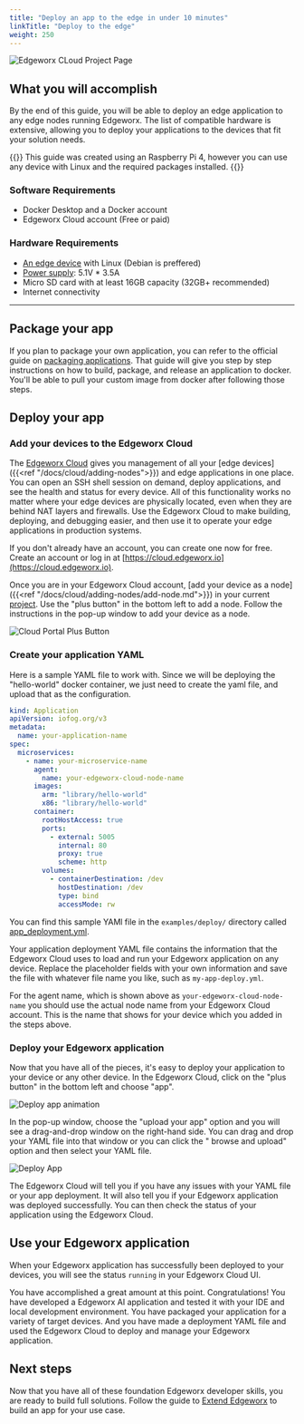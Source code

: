 ```yaml
---
title: "Deploy an app to the edge in under 10 minutes"
linkTitle: "Deploy to the edge"
weight: 250
---
```


![Edgeworx CLoud Project Page](/images/guide4-deploy-cloud.jpg)

## What you will accomplish
<!-- TODO: This content needs an extensive rewrite -->
By the end of this guide, you will be able to deploy an edge application to any edge nodes running Edgeworx. The list of compatible hardware is extensive, allowing you to deploy your applications to the devices that fit your solution needs.

{{<info>}}
This guide was created using an Raspberry Pi 4, however you can use any device with Linux and the required packages installed.
{{</info>}}

### Software Requirements

- Docker Desktop and a Docker account
- Edgeworx Cloud account (Free or paid)

### Hardware Requirements

- [An edge device](docs/cloud/adding-nodes) with Linux (Debian is preffered)
- [Power supply](docs/cloud/adding-nodes): 5.1V \* 3.5A
- Micro SD card with at least 16GB capacity (32GB+ recommended)
- Internet connectivity

---

## Package your app

If you plan to package your own application, you can refer to the official guide on [packaging applications](https://docs.docker.com/get-started/02_our_app/). That guide will give you step by step instructions on how to build, package, and release an application to docker. You'll be able to pull your custom image
from docker after following those steps.

## Deploy your app

### Add your devices to the Edgeworx Cloud

The [Edgeworx Cloud](/docs/cloud/start-portal) gives you management of all your [edge devices]({{<ref "/docs/cloud/adding-nodes">}}) and edge applications in one place.
You can open an SSH shell session on demand, deploy applications, and see the health and status for
every device. All of this functionality works no matter where your edge devices are physically
located, even when they are behind NAT layers and firewalls. Use the Edgeworx Cloud to make building,
deploying, and debugging easier, and then use it to operate your edge applications in production
systems.

If you don't already have an account, you can create one now for free. Create an account or log in
at [https://cloud.edgeworx.io](https://cloud.edgeworx.io).

Once you are in your Edgeworx Cloud account, [add your device as a node]({{<ref "/docs/cloud/adding-nodes/add-node.md">}}) in
your current [project](/docs/more/terminology#project). Use
the "plus button" in the bottom left to add a node. Follow the instructions in the pop-up window to
add your device as a node.

![Cloud Portal Plus Button](/images/guides/deploy-node-ui.gif)

### Create your application YAML

Here is a sample YAML file to work with. Since we will be deploying the "hello-world" docker container,
we just need to create the yaml file, and upload that as the configuration.

```yaml
kind: Application
apiVersion: iofog.org/v3
metadata:
  name: your-application-name
spec:
  microservices:
    - name: your-microservice-name
      agent:
        name: your-edgeworx-cloud-node-name
      images:
        arm: "library/hello-world"
        x86: "library/hello-world"
      container:
        rootHostAccess: true
        ports:
          - external: 5005
            internal: 80
            proxy: true
            scheme: http
        volumes:
          - containerDestination: /dev
            hostDestination: /dev
            type: bind
            accessMode: rw
```

You can find this sample YAMl file in the `examples/deploy/` directory
called [app_deployment.yml](https://github.com/Edgeworxai/Edgeworxai/tree/main/src/examples/deploy/app_deployment.yml).

Your application deployment YAML file contains the information that the Edgeworx Cloud uses to load and
run your Edgeworx application on any device. Replace the placeholder fields with your own
information and save the file with whatever file name you like, such as `my-app-deploy.yml`.

For the agent name, which is shown above as `your-edgeworx-cloud-node-name` you should use the actual
node name from your Edgeworx Cloud account. This is the name that shows for your device which you added
in the steps above.

### Deploy your Edgeworx application

Now that you have all of the pieces, it's easy to deploy your application to your device or any
other device. In the Edgeworx Cloud, click on the "plus button" in the bottom left and choose "app".

![Deploy app animation](/images/guides/deploy-app-ui.gif)

In the pop-up window, choose the "upload your app" option and you will see a drag-and-drop window on
the right-hand side. You can drag and drop your YAML file into that window or you can click the "
browse and upload" option and then select your YAML file.

![Deploy App](/images/edgeworx-cloud-custom-app-deployment.png)

The Edgeworx Cloud will tell you if you have any issues with your YAML file or your app deployment. It
will also tell you if your Edgeworx application was deployed successfully. You can then check the
status of your application using the Edgeworx Cloud.

## Use your Edgeworx application

When your Edgeworx application has successfully been deployed to your devices, you will see the
status `running` in your Edgeworx Cloud UI.

You have accomplished a great amount at this point. Congratulations! You have developed a Edgeworx AI
application and tested it with your IDE and local development environment. You have packaged your
application for a variety of target devices. And you have made a deployment YAML file and used the
Edgeworx Cloud to deploy and manage your Edgeworx application.

## Next steps
<!-- TODO reword this below and add valid link-->
Now that you have all of these foundation Edgeworx developer skills, you are ready to build full
solutions. Follow the guide to [Extend Edgeworx](https://edgeworx.io) to build an app for your use case.
